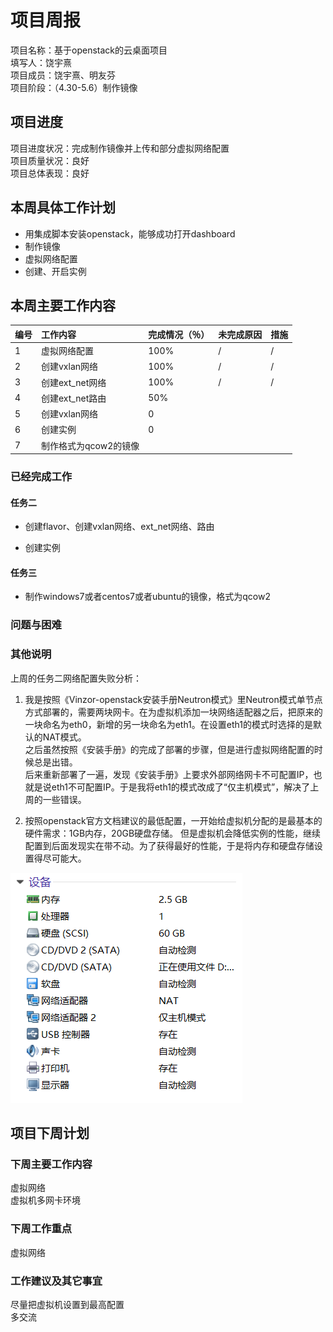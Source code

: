 
# 项目周报

项目名称：基于openstack的云桌面项目</br>
填写人：饶宇熹</br>
项目成员：饶宇熹、明友芬</br>
项目阶段：（4.30-5.6）制作镜像</br>


## 项目进度

项目进度状况：完成制作镜像并上传和部分虚拟网络配置</br>
项目质量状况：良好</br>
项目总体表现：良好</br>


## 本周具体工作计划

* 用集成脚本安装openstack，能够成功打开dashboard
* 制作镜像
* 虚拟网络配置
* 创建、开启实例


## 本周主要工作内容 


| 编号 | 工作内容 | 完成情况（％）| 未完成原因 | 措施
| :-------------- | :------------ | :------------ | :------------ | :------------ |
| 1 | 虚拟网络配置 | 100% | / | / |
| 2 | 创建vxlan网络 | 100% | / | / |
| 3 | 创建ext_net网络 | 100% | / | / |
| 4 | 创建ext_net路由 | 50% |  |
| 5 | 创建vxlan网络 | 0 |  |
| 6 | 创建实例 | 0 |  |
| 7 | 制作格式为qcow2的镜像



### 已经完成工作

#### 任务二

* 创建flavor、创建vxlan网络、ext_net网络、路由


* 创建实例




#### 任务三


* 制作windows7或者centos7或者ubuntu的镜像，格式为qcow2


### 问题与困难



### 其他说明

上周的任务二网络配置失败分析：
1. 我是按照《Vinzor-openstack安装手册Neutron模式》里Neutron模式单节点方式部署的，需要两块网卡。在为虚拟机添加一块网络适配器之后，把原来的一块命名为eth0，新增的另一块命名为eth1。在设置eth1的模式时选择的是默认的NAT模式。</br>
之后虽然按照《安装手册》的完成了部署的步骤，但是进行虚拟网络配置的时候总是出错。</br>
后来重新部署了一遍，发现《安装手册》上要求外部网络网卡不可配置IP，也就是说eth1不可配置IP。于是我将eth1的模式改成了“仅主机模式”，解决了上周的一些错误。


2. 按照openstack官方文档建议的最低配置，一开始给虚拟机分配的是最基本的硬件需求：1GB内存，20GB硬盘存储。
但是虚拟机会降低实例的性能，继续配置到后面发现实在带不动。为了获得最好的性能，于是将内存和硬盘存储设置得尽可能大。

![](images/peizhi.PNG)

## 项目下周计划

### 下周主要工作内容

虚拟网络</br>
虚拟机多网卡环境</br>

### 下周工作重点

虚拟网络

### 工作建议及其它事宜

尽量把虚拟机设置到最高配置</br>
多交流</br>


